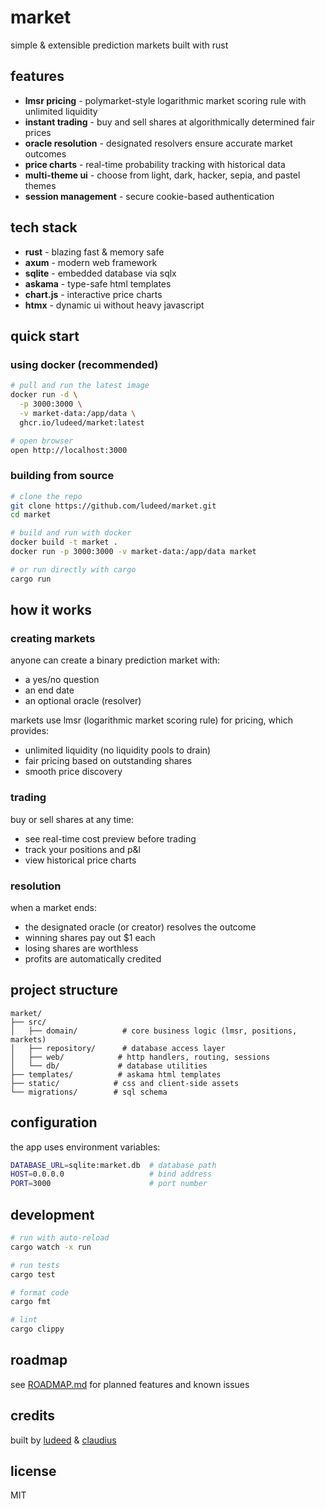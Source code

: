 # market

simple & extensible prediction markets built with rust

## features

- **lmsr pricing** - polymarket-style logarithmic market scoring rule with unlimited liquidity
- **instant trading** - buy and sell shares at algorithmically determined fair prices
- **oracle resolution** - designated resolvers ensure accurate market outcomes
- **price charts** - real-time probability tracking with historical data
- **multi-theme ui** - choose from light, dark, hacker, sepia, and pastel themes
- **session management** - secure cookie-based authentication

## tech stack

- **rust** - blazing fast & memory safe
- **axum** - modern web framework
- **sqlite** - embedded database via sqlx
- **askama** - type-safe html templates
- **chart.js** - interactive price charts
- **htmx** - dynamic ui without heavy javascript

## quick start

### using docker (recommended)

```bash
# pull and run the latest image
docker run -d \
  -p 3000:3000 \
  -v market-data:/app/data \
  ghcr.io/ludeed/market:latest

# open browser
open http://localhost:3000
```

### building from source

```bash
# clone the repo
git clone https://github.com/ludeed/market.git
cd market

# build and run with docker
docker build -t market .
docker run -p 3000:3000 -v market-data:/app/data market

# or run directly with cargo
cargo run
```

## how it works

### creating markets

anyone can create a binary prediction market with:
- a yes/no question
- an end date
- an optional oracle (resolver)

markets use lmsr (logarithmic market scoring rule) for pricing, which provides:
- unlimited liquidity (no liquidity pools to drain)
- fair pricing based on outstanding shares
- smooth price discovery

### trading

buy or sell shares at any time:
- see real-time cost preview before trading
- track your positions and p&l
- view historical price charts

### resolution

when a market ends:
- the designated oracle (or creator) resolves the outcome
- winning shares pay out $1 each
- losing shares are worthless
- profits are automatically credited

## project structure

```
market/
├── src/
│   ├── domain/          # core business logic (lmsr, positions, markets)
│   ├── repository/      # database access layer
│   ├── web/            # http handlers, routing, sessions
│   └── db/             # database utilities
├── templates/          # askama html templates
├── static/            # css and client-side assets
└── migrations/        # sql schema
```

## configuration

the app uses environment variables:

```bash
DATABASE_URL=sqlite:market.db  # database path
HOST=0.0.0.0                   # bind address
PORT=3000                      # port number
```

## development

```bash
# run with auto-reload
cargo watch -x run

# run tests
cargo test

# format code
cargo fmt

# lint
cargo clippy
```

## roadmap

see [ROADMAP.md](ROADMAP.md) for planned features and known issues

## credits

built by [ludeed](https://github.com/ludeed) & [claudius](https://claude.ai)

## license

MIT
